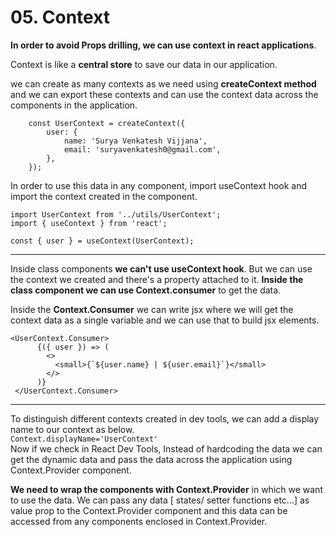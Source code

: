 # 05. Context

**In order to avoid Props drilling, we can use context in react applications**.

Context is like a **central store** to save our data in our application.

we can create as many contexts as we need using **createContext method** and we can export these contexts and can use the context data across the components in the application.

        const UserContext = createContext({
            user: {
                name: 'Surya Venkatesh Vijjana',
                email: 'suryavenkatesh0@gmail.com',
            },
        });

In order to use this data in any component, import useContext hook and import the context created in the component.

    import UserContext from '../utils/UserContext';
    import { useContext } from 'react';

    const { user } = useContext(UserContext);

---

Inside class components **we can't use useContext hook**. But we can use the context we created and there's a property attached to it. **Inside the class component we can use Context.consumer** to get the data.

Inside the **Context.Consumer** we can write jsx where we will get the context data as a single variable and we
can use that to build jsx elements.

    <UserContext.Consumer>
          {({ user }) => (
            <>
              <small>{`${user.name} | ${user.email}`}</small>
            </>
          )}
     </UserContext.Consumer>

---

To distinguish different contexts created in dev tools, we can add a display name to our context as below.<br>
`Context.displayName='UserContext'`<br>
Now if we check in React Dev Tools, Instead of hardcoding the data we can get the dynamic data and pass the data across the application using Context.Provider component.

**We need to wrap the components with Context.Provider** in which we want to use the data. We can pass any data [ states/ setter functions etc...] as value prop to the Context.Provider component and this data can be accessed from any components enclosed in Context.Provider.
